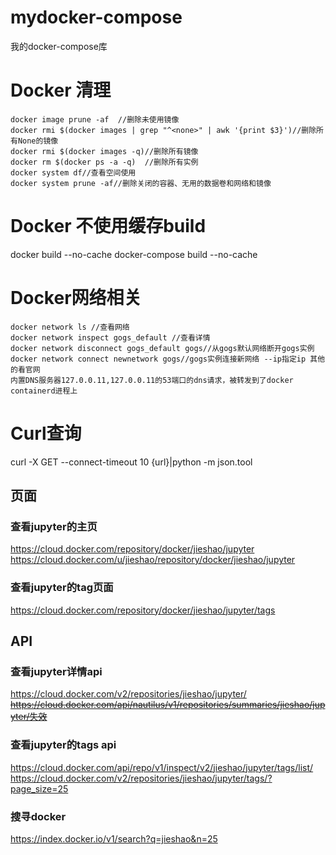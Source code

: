 # mydocker-compose
我的docker-compose库

# Docker 清理
    docker image prune -af  //删除未使用镜像
    docker rmi $(docker images | grep "^<none>" | awk '{print $3}')//删除所有None的镜像
    docker rmi $(docker images -q)//删除所有镜像
    docker rm $(docker ps -a -q)  //删除所有实例
    docker system df//查看空间使用
    docker system prune -af//删除关闭的容器、无用的数据卷和网络和镜像

# Docker 不使用缓存build
docker build --no-cache
docker-compose build --no-cache

# Docker网络相关
    docker network ls //查看网络
    docker network inspect gogs_default //查看详情
    docker network disconnect gogs_default gogs//从gogs默认网络断开gogs实例
    docker network connect newnetwork gogs//gogs实例连接新网络 --ip指定ip 其他的看官网
    ​内置DNS服务器127.0.0.11,127.0.0.11的53端口的dns请求，被转发到了docker containerd进程上

# Curl查询
curl -X GET --connect-timeout 10 {url}|python -m json.tool
## 页面
### 查看jupyter的主页
https://cloud.docker.com/repository/docker/jieshao/jupyter
https://cloud.docker.com/u/jieshao/repository/docker/jieshao/jupyter
### 查看jupyter的tag页面
https://cloud.docker.com/repository/docker/jieshao/jupyter/tags

## API
### 查看jupyter详情api
https://cloud.docker.com/v2/repositories/jieshao/jupyter/
~~https://cloud.docker.com/api/nautilus/v1/repositories/summaries/jieshao/jupyter/失效~~
### 查看jupyter的tags api
https://cloud.docker.com/api/repo/v1/inspect/v2/jieshao/jupyter/tags/list/
https://cloud.docker.com/v2/repositories/jieshao/jupyter/tags/?page_size=25
### 搜寻docker
https://index.docker.io/v1/search?q=jieshao&n=25